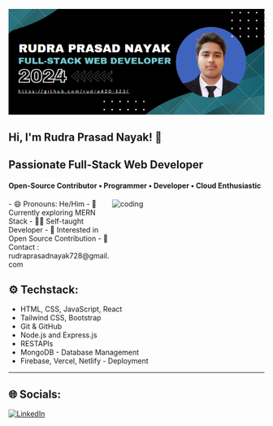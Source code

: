 ![logo](https://github.com/rudra420-123/rudra420-123/blob/main/Banner.png)
## Hi, I'm Rudra Prasad Nayak! 👋
## Passionate Full-Stack Web Developer
#### Open-Source Contributor • Programmer • Developer • Cloud Enthusiastic
<img align="right" alt="coding" width="300"  height="200" src="https://i.pinimg.com/originals/81/17/8b/81178b47a8598f0c81c4799f2cdd4057.gif">
- 😄 Pronouns: He/Him
- 🌱 Currently exploring MERN Stack
- 🧑‍💻 Self-taught Developer
- 📖 Interested in Open Source Contribution
- 📧 Contact : rudraprasadnayak728@gmail.com

## ⚙️ Techstack:
* HTML, CSS, JavaScript, React
* Tailwind CSS, Bootstrap
* Git & GitHub
* Node.js and Express.js
* RESTAPIs
* MongoDB - Database Management
* Firebase, Vercel, Netlify - Deployment 

---

## 🌐 Socials: 
[![LinkedIn](https://img.shields.io/badge/LinkedIn-0077B5?style=for-the-badge&logo=linkedin&logoColor=white)](https://www.linkedin.com/in/rudra-prasad-nayak420/)
